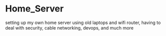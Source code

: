 # Home_Server
setting up my own home server using old laptops and wifi router, having to deal with security, cable networking, devops, and much more
